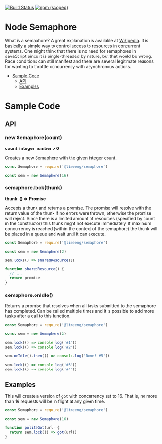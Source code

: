 [![Build Status](https://travis-ci.com/LimeEng/NodeSemaphore.svg?branch=master)](https://travis-ci.com/LimeEng/NodeSemaphore)
[![npm (scoped)](https://img.shields.io/npm/v/@limeeng/semaphore.svg)](https://www.npmjs.com/package/@limeeng/semaphore)

# Node Semaphore

What is a semaphore? A great explanation is available at [Wikipedia](https://en.wikipedia.org/wiki/Semaphore_(programming)).
It is basically a simple way to control access to resources in concurrent systems. One might think that there is no need for semaphores in JavaScript since it is single-threaded by nature, but that would be wrong. Race conditions can still manifest and there are several legitimate reasons for wanting to throttle concurrency with asynchronous actions.

- [Sample Code](#sample-code)
  - [API](#api)
  - [Examples](#examples)

# Sample Code

## API

### new Semaphore(count)
**count: integer number > 0**

Creates a new Semaphore with the given integer count.

```js
const Semaphore = require('@limeeng/semaphore')

const sem = new Semaphore(16)
```

### semaphore.lock(thunk)
**thunk: () => Promise**

Accepts a thunk and returns a promise. The promise will resolve with the return value of the thunk if no errors were thrown, otherwise the promise will reject. Since there is a limited amount of resources (specified by count in the constructor) this thunk might not execute immediately. If maximum concurrency is reached (within the context of the semaphore) the thunk will be placed in a queue and wait until it can execute.

```js
const Semaphore = require('@limeeng/semaphore')

const sem = new Semaphore(2)

sem.lock(() => sharedResource())

function sharedResource() {
  // ...
  return promise
}
```

### semaphore.onIdle()

Returns a promise that resolves when all tasks submitted to the semaphore has completed. Can be called multiple times and it is possible to add more tasks after a call to this function.

```js
const Semaphore = require('@limeeng/semaphore')

const sem = new Semaphore(2)

sem.lock(() => console.log('#1'))
sem.lock(() => console.log('#2'))

sem.onIdle().then(() => console.log('Done! #5'))

sem.lock(() => console.log('#3'))
sem.lock(() => console.log('#4'))
```

## Examples

This will create a version of `got` with concurrency set to 16. That is, no more than 16 requests will be in flight at any given time.

```js
const Semaphore = require('@limeeng/semaphore')

const sem = new Semaphore(16)

function politeGot(url) {
  return sem.lock(() => got(url))
}
```
